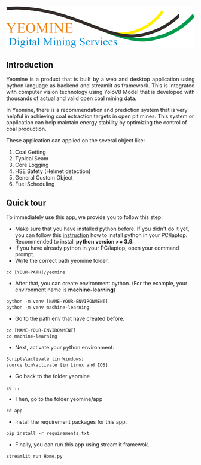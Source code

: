 <!---
Copyright 2023 The Yeomine Team. All rights reserved.

Licensed under the Apache License, Version 2.0 (the "License");
you may not use this file except in compliance with the License.
You may obtain a copy of the License at

    http://www.apache.org/licenses/LICENSE-2.0

Unless required by applicable law or agreed to in writing, software
distributed under the License is distributed on an "AS IS" BASIS,
WITHOUT WARRANTIES OR CONDITIONS OF ANY KIND, either express or implied.
See the License for the specific language governing permissions and
limitations under the License.
-->

<h3 align="center">
    <a href="https://hf.co/course"><img src="data/images/logo_yeomine.png"></a>
</h3>

## Introduction

<p align="justify">
Yeomine is a product that is built by a web and desktop application using python language as backend and streamlit
as framework. This is integrated with computer vision technology using YoloV8 Model that is developed 
with thousands of actual and valid open coal mining data.

In Yeomine, there is a recommendation and prediction system that is very helpful in achieving coal extraction targets in open pit mines. 
This system or application can help maintain energy stability by optimizing the control of coal production.
</p>


These application can applied on the several object like:
1. Coal Getting
2. Typical Seam
3. Core Logging
4. HSE Safety (Helmet detection)
5. General Custom Object
6. Fuel Scheduling

## Quick tour

To immediately use this app, we provide you to follow this step. 

- Make sure that you have installed python before.
If you didn't do it yet, you can follow this [instruction](https://www.python.org/downloads) how to install python in your PC/laptop.
Recommended to install **python version >= 3.9.**
- If you have already python in your PC/laptop, open your command prompt.
- Write the correct path yeomine folder.
``` 
cd [YOUR-PATH]/yeomine
``` 
- After that, you can create environment python. (For the example, your environment name is **machine-learning**)
```
python -m venv [NAME-YOUR-ENVIRONMENT]
python -m venv machine-learning
``` 
- Go to the path env that have created before.
```
cd [NAME-YOUR-ENVIRONMENT]
cd machine-learning
```
- Next, activate your python environment.
```
Scripts\activate [in Windows]
source bin\activate [in Linux and IOS]
```
- Go back to the folder yeomine
``` 
cd ..
```
- Then, go to the folder yeomine/app
```
cd app
```
- Install the requirement packages for this app.
```
pip install -r requirements.txt
```
- Finally, you can run this app using streamlit framewok.
```
streamlit run Home.py
```
